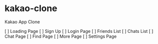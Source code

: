 # kakao-clone
 Kakao App Clone

[ ] Loading Page
[ ] Sign Up
[ ] Login Page
[ ] Friends List
[ ] Chats List
[ ] Chat Page
[ ] Find Page
[ ] More Page
[ ] Settings Page
